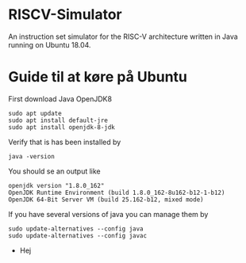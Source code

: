 # RISCV-Simulator
An instruction set simulator for the RISC-V architecture written in Java running on Ubuntu 18.04.

# Guide til at køre på Ubuntu
First download Java OpenJDK8
```
sudo apt update
sudo apt install default-jre
sudo apt install openjdk-8-jdk
```
Verify that is has been installed by
```
java -version
````
You should se an output like 
```
openjdk version "1.8.0_162"
OpenJDK Runtime Environment (build 1.8.0_162-8u162-b12-1-b12)
OpenJDK 64-Bit Server VM (build 25.162-b12, mixed mode)
```
If you have several versions of java you can manage them by
```
sudo update-alternatives --config java
sudo update-alternatives --config javac
```
- Hej
